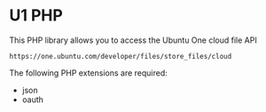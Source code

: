 U1 PHP
======

This PHP library allows you to access the Ubuntu One cloud file API

    https://one.ubuntu.com/developer/files/store_files/cloud


The following PHP extensions are required:

* json
* oauth

